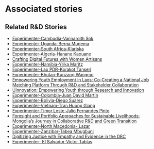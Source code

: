 # Associated stories

<!-- !!DO NOT REMOVE!! start autogenerated hyperlinks -->
## Related R&D Stories
- [Experimenter-Cambodia-Vannaroith Sok](/stories/?doc=Experimenters_KHM)
- [Experimenter-Uganda-Berna Mugema](/stories/?doc=Experimenters_UGA)
- [Experimenter-South Africa-Klariska](/stories/?doc=Experimenters_ZAF)
- [Experimenter-Algeria-Hanane Kaouane](/stories/?doc=Experimenters_DZA)
- [Crafting Digital Futures with Women Artisans](/stories/?doc=Explorers_GHA)
- [Experimenter-Namibia-Yrika Maritz](/stories/?doc=Experimenters_NAM)
- [Experimenter-Lao PDR-Korakot Tanseri](/stories/?doc=Experimenters_LAO)
- [Experimenter-Bhutan-Kunzang Wangmo](/stories/?doc=Experimenters_BTN)
- [Empowering Youth Employment in Laos: Co-Creating a National Job Matching Platform Through R&D and Stakeholder Collaboration](/stories/?doc=Explorers_LAO)
- [UInnovation: Empowering Youth through Research and Innovation](/stories/?doc=Explorers_TGO)
- [Experimenter-Colombia-Juan David Martin](/stories/?doc=Experimenters_COL)
- [Experimenter-Bolivia-Diego Suarez](/stories/?doc=Experimenters_BOL)
- [Experimenter-Vietnam-Tran Huong Giang](/stories/?doc=Experimenters_VNM)
- [Experimenter-Timor Leste-Julio Fernandes Pinto](/stories/?doc=Experimenters_TLS)
- [Foresight and Portfolio Approaches for Sustainable Livelihoods: Mongolia’s Journey in Collaborative R&D and Green Transition](/stories/?doc=Explorers_MNG)
- [Experimenter-North Macedonia- Lazar](/stories/?doc=Experimenters_MKD)
- [Experimenter-Zanzibar-Tabea Mbugbuni](/stories/?doc=Experimenters_TZA)
- [Digitizing Justice with Empathy and Evidence in the DRC](/stories/?doc=Explorers_COD)
- [Experimenter- El Salvador-Victor Tablas](/stories/?doc=Experimenters_SLV)
<!-- !!DO NOT REMOVE!! end autogenerated hyperlinks -->